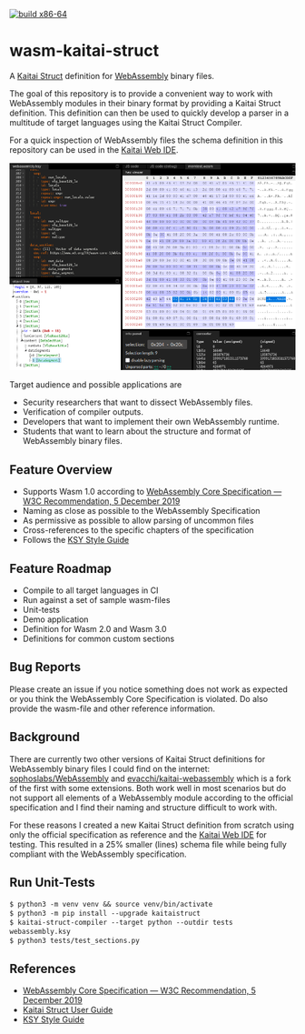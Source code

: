 [![build x86-64](https://github.com/henrythasler/wasm-kaitai-struct/actions/workflows/build-x86-64.yml/badge.svg)](https://github.com/henrythasler/wasm-kaitai-struct/actions/workflows/build-x86-64.yml)

# wasm-kaitai-struct

A [Kaitai Struct](https://kaitai.io) definition for [WebAssembly](https://webassembly.org/) binary files.

The goal of this repository is to provide a convenient way to work with WebAssembly modules in their binary format by providing a Kaitai Struct definition. This definition can then be used to quickly develop a parser in a multitude of target languages using the Kaitai Struct Compiler.

For a quick inspection of WebAssembly files the schema definition in this repository can be used in the [Kaitai Web IDE](https://ide.kaitai.io/).

![Kaitai Web IDE](docs/img/kaitai-web-ide.png)

Target audience and possible applications are 

- Security researchers that want to dissect WebAssembly files.
- Verification of compiler outputs.
- Developers that want to implement their own WebAssembly runtime.
- Students that want to learn about the structure and format of WebAssembly binary files.

## Feature Overview

- Supports Wasm 1.0 according to [WebAssembly Core Specification — W3C Recommendation, 5 December 2019](https://www.w3.org/TR/wasm-core-1)
- Naming as close as possible to the WebAssembly Specification
- As permissive as possible to allow parsing of uncommon files
- Cross-references to the specific chapters of the specification
- Follows the [KSY Style Guide](https://doc.kaitai.io/ksy_style_guide.html)

## Feature Roadmap

- Compile to all target languages in CI
- Run against a set of sample wasm-files
- Unit-tests
- Demo application
- Definition for Wasm 2.0 and Wasm 3.0
- Definitions for common custom sections

## Bug Reports

Please create an issue if you notice something does not work as expected or you think the WebAssembly Core Specification is violated. Do also provide the wasm-file and other reference information.

## Background

There are currently two other versions of Kaitai Struct definitions for WebAssembly binary files I could find on the internet: [sophoslabs/WebAssembly](https://github.com/sophoslabs/WebAssembly) and [evacchi/kaitai-webassembly](https://github.com/evacchi/kaitai-webassembly) which is a fork of the first with some extensions. Both work well in most scenarios but do not support all elements of a WebAssembly module according to the official specification and I find their naming and structure difficult to work with. 

For these reasons I created a new Kaitai Struct definition from scratch using only the official specification as reference and the [Kaitai Web IDE](https://ide.kaitai.io/) for testing. This resulted in a 25% smaller (lines) schema file while being fully compliant with the WebAssembly specification.

## Run Unit-Tests

```
$ python3 -m venv venv && source venv/bin/activate
$ python3 -m pip install --upgrade kaitaistruct
$ kaitai-struct-compiler --target python --outdir tests webassembly.ksy
$ python3 tests/test_sections.py
```

## References

- [WebAssembly Core Specification — W3C Recommendation, 5 December 2019](https://www.w3.org/TR/wasm-core-1)
- [Kaitai Struct User Guide](https://doc.kaitai.io/user_guide.html)
- [KSY Style Guide](https://doc.kaitai.io/ksy_style_guide.html)